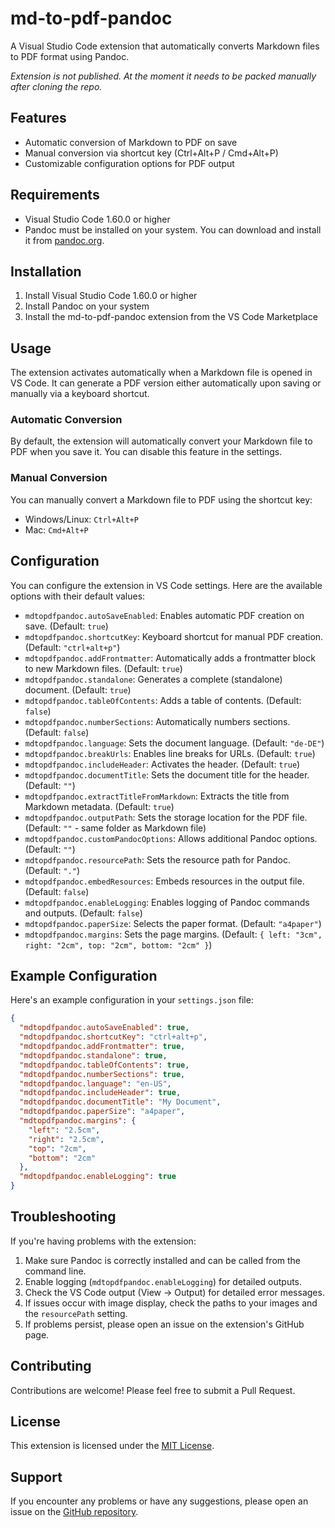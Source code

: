 # md-to-pdf-pandoc

A Visual Studio Code extension that automatically converts Markdown files to PDF format using Pandoc.

*Extension is not published. At the moment it needs to be packed manually after cloning the repo.*

## Features

- Automatic conversion of Markdown to PDF on save
- Manual conversion via shortcut key (Ctrl+Alt+P / Cmd+Alt+P)
- Customizable configuration options for PDF output

## Requirements

- Visual Studio Code 1.60.0 or higher
- Pandoc must be installed on your system. You can download and install it from [pandoc.org](https://pandoc.org/installing.html).

## Installation

1. Install Visual Studio Code 1.60.0 or higher
2. Install Pandoc on your system
3. Install the md-to-pdf-pandoc extension from the VS Code Marketplace

## Usage

The extension activates automatically when a Markdown file is opened in VS Code. It can generate a PDF version either automatically upon saving or manually via a keyboard shortcut.

### Automatic Conversion

By default, the extension will automatically convert your Markdown file to PDF when you save it. You can disable this feature in the settings.

### Manual Conversion

You can manually convert a Markdown file to PDF using the shortcut key:

- Windows/Linux: `Ctrl+Alt+P`
- Mac: `Cmd+Alt+P`

## Configuration

You can configure the extension in VS Code settings. Here are the available options with their default values:

- `mdtopdfpandoc.autoSaveEnabled`: Enables automatic PDF creation on save. (Default: `true`)
- `mdtopdfpandoc.shortcutKey`: Keyboard shortcut for manual PDF creation. (Default: `"ctrl+alt+p"`)
- `mdtopdfpandoc.addFrontmatter`: Automatically adds a frontmatter block to new Markdown files. (Default: `true`)
- `mdtopdfpandoc.standalone`: Generates a complete (standalone) document. (Default: `true`)
- `mdtopdfpandoc.tableOfContents`: Adds a table of contents. (Default: `false`)
- `mdtopdfpandoc.numberSections`: Automatically numbers sections. (Default: `false`)
- `mdtopdfpandoc.language`: Sets the document language. (Default: `"de-DE"`)
- `mdtopdfpandoc.breakUrls`: Enables line breaks for URLs. (Default: `true`)
- `mdtopdfpandoc.includeHeader`: Activates the header. (Default: `true`)
- `mdtopdfpandoc.documentTitle`: Sets the document title for the header. (Default: `""`)
- `mdtopdfpandoc.extractTitleFromMarkdown`: Extracts the title from Markdown metadata. (Default: `true`)
- `mdtopdfpandoc.outputPath`: Sets the storage location for the PDF file. (Default: `""` - same folder as Markdown file)
- `mdtopdfpandoc.customPandocOptions`: Allows additional Pandoc options. (Default: `""`)
- `mdtopdfpandoc.resourcePath`: Sets the resource path for Pandoc. (Default: `"."`)
- `mdtopdfpandoc.embedResources`: Embeds resources in the output file. (Default: `false`)
- `mdtopdfpandoc.enableLogging`: Enables logging of Pandoc commands and outputs. (Default: `false`)
- `mdtopdfpandoc.paperSize`: Selects the paper format. (Default: `"a4paper"`)
- `mdtopdfpandoc.margins`: Sets the page margins. (Default: `{ left: "3cm", right: "2cm", top: "2cm", bottom: "2cm" }`)

## Example Configuration

Here's an example configuration in your `settings.json` file:

```json
{
  "mdtopdfpandoc.autoSaveEnabled": true,
  "mdtopdfpandoc.shortcutKey": "ctrl+alt+p",
  "mdtopdfpandoc.addFrontmatter": true,
  "mdtopdfpandoc.standalone": true,
  "mdtopdfpandoc.tableOfContents": true,
  "mdtopdfpandoc.numberSections": true,
  "mdtopdfpandoc.language": "en-US",
  "mdtopdfpandoc.includeHeader": true,
  "mdtopdfpandoc.documentTitle": "My Document",
  "mdtopdfpandoc.paperSize": "a4paper",
  "mdtopdfpandoc.margins": {
    "left": "2.5cm",
    "right": "2.5cm",
    "top": "2cm",
    "bottom": "2cm"
  },
  "mdtopdfpandoc.enableLogging": true
}
```

## Troubleshooting

If you're having problems with the extension:

1. Make sure Pandoc is correctly installed and can be called from the command line.
2. Enable logging (`mdtopdfpandoc.enableLogging`) for detailed outputs.
3. Check the VS Code output (View -> Output) for detailed error messages.
4. If issues occur with image display, check the paths to your images and the `resourcePath` setting.
5. If problems persist, please open an issue on the extension's GitHub page.

## Contributing

Contributions are welcome! Please feel free to submit a Pull Request.

## License

This extension is licensed under the [MIT License](LICENSE.txt).

## Support

If you encounter any problems or have any suggestions, please open an issue on the [GitHub repository](https://github.com/bobtheshizocat/vscode-md-to-pdf-pandoc).
